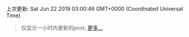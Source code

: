 
  
 上次更新: Sat Jun 22 2019 03:00:46 GMT+0000 (Coordinated Universal Time) 

 > 仅显示一小时内更新的post, [更多...](screenshots/)
  